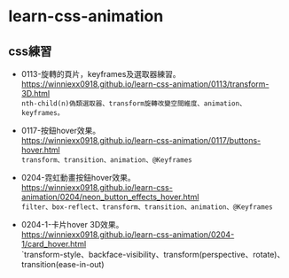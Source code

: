# learn-css-animation
## css練習<br>
* 0113-旋轉的頁片，keyframes及選取器練習。<br>
https://winniexx0918.github.io/learn-css-animation/0113/transform-3D.html <br>
`nth-child(n)偽類選取器、transform旋轉改變空間維度、animation、keyframes。`<br>

* 0117-按鈕hover效果。<br>
https://winniexx0918.github.io/learn-css-animation/0117/buttons-hover.html <br>
`transform、transition、animation、@Keyframes`

* 0204-霓虹動畫按鈕hover效果。<br>
https://winniexx0918.github.io/learn-css-animation/0204/neon_button_effects_hover.html <br>
`filter、box-reflect、transform、transition、animation、@Keyframes`

* 0204-1-卡片hover 3D效果。<br>
https://winniexx0918.github.io/learn-css-animation/0204-1/card_hover.html <br>
`transform-style、backface-visibility、transform(perspective、rotate)、transition(ease-in-out)
